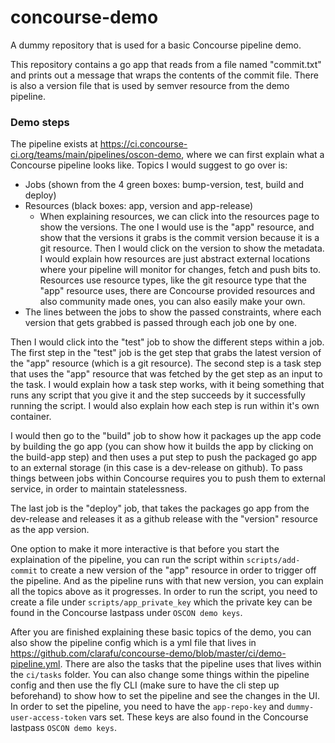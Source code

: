 # concourse-demo

A dummy repository that is used for a basic Concourse pipeline demo.

This repository contains a go app that reads from a file named "commit.txt" and prints out a message that wraps the contents of the commit file. There is also a version file that is used by semver resource from the demo pipeline.

### Demo steps

The pipeline exists at https://ci.concourse-ci.org/teams/main/pipelines/oscon-demo, where we can first explain what a Concourse pipeline looks like. Topics I would suggest to go over is:

- Jobs (shown from the 4 green boxes: bump-version, test, build and deploy)
- Resources (black boxes: app, version and app-release)
  - When explaining resources, we can click into the resources page to show the versions. The one I would use is the "app" resource, and show that the versions it grabs is the commit version because it is a git resource. Then I would click on the version to show the metadata. I would explain how resources are just abstract external locations where your pipeline will monitor for changes, fetch and push bits to. Resources use resource types, like the git resource type that the "app" resource uses, there are Concourse provided resources and also community made ones, you can also easily make your own.
- The lines between the jobs to show the passed constraints, where each version that gets grabbed is passed through each job one by one.

Then I would click into the "test" job to show the different steps within a job. The first step in the "test" job is the get step that grabs the latest version of the "app" resource (which is a git resource). The second step is a task step that uses the "app" resource that was fetched by the get step as an input to the task. I would explain how a task step works, with it  being something that runs any script that you give it and the step succeeds by it successfully running the script. I would also explain how each step is run within it's own container.

I would then go to the "build" job to show how it packages up the app code by building the go app (you can show how it builds the app by clicking on the build-app step) and then uses a put step to push the packaged go app to an external storage (in this case is a dev-release on github). To pass things between jobs within Concourse requires you to push them to external service, in order to maintain statelessness.

The last job is the "deploy" job, that takes the packages go app from the dev-release and releases it as a github release with the "version" resource as the app version.

One option to make it more interactive is that before you start the explaination of the pipeline, you can run the script within `scripts/add-commit` to create a new version of the "app" resource in order to trigger off the pipeline. And as the pipeline runs with that new version, you can explain all the topics above as it progresses. In order to run the script, you need to create a file under `scripts/app_private_key` which the private key can be found in the Concourse lastpass under `OSCON demo keys`. 

After you are finished explaining these basic topics of the demo, you can also show the pipeline config which is a yml file that lives in https://github.com/clarafu/concourse-demo/blob/master/ci/demo-pipeline.yml. There are also the tasks that the pipeline uses that lives within the `ci/tasks` folder. You can also change some things within the pipeline config and then use the fly CLI (make sure to have the cli step up beforehand) to show how to set the pipeline and see the changes in the UI. In order to set the pipeline, you need to have the `app-repo-key` and `dummy-user-access-token` vars set. These keys are also found in the Concourse lastpass `OSCON demo keys`. 
